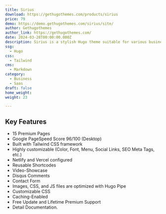 ```yaml
---
title: Sirius 
download: https://gethugothemes.com/products/sirius
price: 79
demo: https://demo.gethugothemes.com/sirius/site/
author: Gethugothemes
author_link: https://gethugothemes.com/
date: 2024-03-28T00:00:00.000Z
description: Sirius is a stylish Hugo theme suitable for various businesses, including SaaS, startups, and agencies. It comes with 15 well-designed pages, allowing you to create an impressive website that stands out from the competition.
ssg:
  - Hugo
css:
  - Tailwind
cms:
  - Markdown
category:
  - Business
  - Saas
draft: false
home_weight: 
weight: 23

---
```


## Key Features

- 15 Premium Pages
- Google PageSpeed Score 96/100 (Desktop)
- Built with Tailwind CSS framework
- Highly customizable (Color, Font, Menu, Social Links, SEO Meta Tags, etc.)
- Netlify and Vercel configured
- Reusable Shortcodes
- Video-Showcase
- Disqus Comments
- Contact Form
- Images, CSS, and JS files are optimized with Hugo Pipe
- Customizable CSS
- Caching-Enabled
- Free Update and Lifetime Premium Support
- Detail Documentation.

